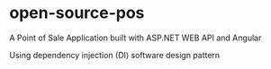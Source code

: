 # open-source-pos
A Point of Sale Application built with ASP.NET WEB API and Angular

Using  dependency injection (DI) software design pattern
